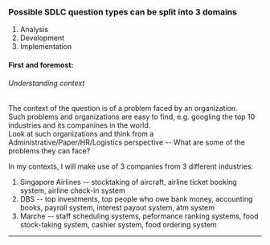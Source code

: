 ### Possible SDLC question types can be split into 3 domains
1. Analysis
2. Development
3. Implementation
    
#### First and foremost:
###### Understanding context
The context of the question is of a problem faced by an organization.  
Such problems and organizations are easy to find, e.g. googling the top 10 industries and its companines in the world.  
Look at such organizations and think from a Administrative/Paper/HR/Logistics perspective -- What are some of the problems they can face?

In my contexts, I will make use of 3 companies from 3 different industries:

1. Singapore Airlines -- stocktaking of aircraft, airline ticket booking system, airline check-in system
2. DBS -- top investments, top people who owe bank money, accounting books, payroll system, interest payout system, atm system
3. Marche -- staff scheduling systems, peformance ranking systems, food stock-taking system, cashier system, food ordering system
------------------------------------------------------------------------------------------------------------------
